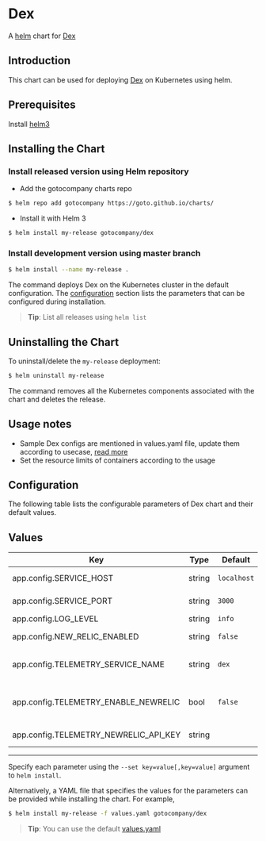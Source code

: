 # Dex

A [helm](https://helm.sh/) chart for [Dex](https://github.com/goto/dex)

## Introduction

This chart can be used for deploying [Dex](https://github.com/goto/dex) on Kubernetes using helm.

## Prerequisites

Install [helm3](https://helm.sh/docs/intro/install/#helm)

## Installing the Chart

### Install released version using Helm repository

- Add the gotocompany charts repo

```bash
$ helm repo add gotocompany https://goto.github.io/charts/
```

- Install it with Helm 3

```bash
$ helm install my-release gotocompany/dex
```

### Install development version using master branch

```bash
$ helm install --name my-release .
```

The command deploys Dex on the Kubernetes cluster in the default configuration. The [configuration](#configuration) section lists the parameters that can be configured during installation.

> **Tip**: List all releases using `helm list`

## Uninstalling the Chart

To uninstall/delete the `my-release` deployment:

```bash
$ helm uninstall my-release
```

The command removes all the Kubernetes components associated with the chart and deletes the release.

## Usage notes

- Sample Dex configs are mentioned in values.yaml file, update them according to usecase, [read more](https://github.com/goto/dex/blob/main/dex.yaml)
- Set the resource limits of containers according to the usage

## Configuration

The following table lists the configurable parameters of Dex chart and their default values.

## Values

| Key                                   | Type   | Default     | Description                        |
| ------------------------------------- | ------ | ----------- | ---------------------------------- |
| app.config.SERVICE_HOST               | string | `localhost` | service host                       |
| app.config.SERVICE_PORT               | string | `3000`      | service port                       |
| app.config.LOG_LEVEL                  | string | `info`      | log level                          |
| app.config.NEW_RELIC_ENABLED          | string | `false`     | enable newrelic                    |
| app.config.TELEMETRY_SERVICE_NAME     | string | `dex`       | telemetry service name             |
| app.config.TELEMETRY_ENABLE_NEWRELIC  | bool   | `false`     | enable newrelic telemetry exporter |
| app.config.TELEMETRY_NEWRELIC_API_KEY | string |             | newrelic api key                   |

---

Specify each parameter using the `--set key=value[,key=value]` argument to `helm install`.

Alternatively, a YAML file that specifies the values for the parameters can be provided while installing the chart. For example,

```bash
$ helm install my-release -f values.yaml gotocompany/dex
```

> **Tip**: You can use the default [values.yaml](values.yaml)
